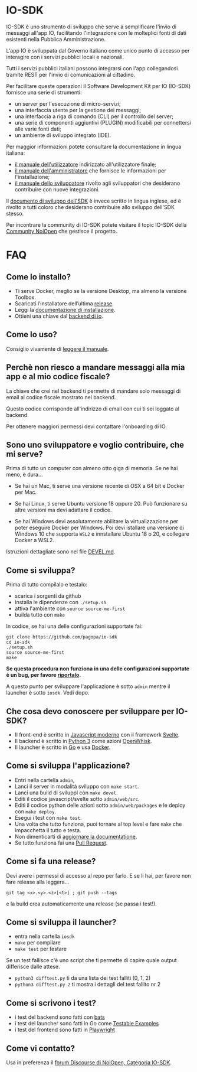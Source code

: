 # IO-SDK

IO-SDK è uno strumento di sviluppo che serve a semplificare l'invio di messaggi all'app IO, facilitando l'integrazione con le molteplici fonti di dati esistenti nella Pubblica Amministrazione.

L'app IO è sviluppata dal Governo italiano come unico punto di accesso per interagire con i servizi pubblici locali e nazionali.

Tutti i servizi pubblici italiani possono integrarsi con l'app collegandosi tramite REST per l'invio di comunicazioni al cittadino.

Per facilitare queste operazioni il Software Development Kit per IO (IO-SDK) fornisce una serie di strumenti:

- un server per l'esecuzione di micro-servizi;
- una interfaccia utente per la gestione dei messaggi;
- una interfaccia a riga di comando (CLI) per il controllo del server;
- una serie di componenti aggiuntivi (PLUGIN) modificabili per connettersi alle varie fonti dati;
- un ambiente di sviluppo integrato (IDE).

Per maggior informazioni potete consultare la documentazione in lingua italiana:

- [il manuale dell'utilizzatore](/docs/utente.md) indirizzato all'utilizzatore finale;
- [il manuale dell'amministratore](/docs/amministratore.md) che fornisce le informazioni per l'installazione;
- [il manuale dello sviluppatore](/docs/sviluppatore.md) rivolto agli sviluppatori che desiderano contribuire con nuove integrazioni.

Il [documento di sviluppo dell'SDK](DEVEL.md) è invece scritto in lingua inglese, ed è rivolto a tutti coloro che desiderano contribuire allo sviluppo dell'SDK stesso.

Per incontrare la community di IO-SDK potete visitare il topic IO-SDK della [Community NoiOpen](https://noiopen.discourse.group/c/progetti/io-sdk/11) che gestisce il progetto.

# FAQ

## Come lo installo?

- Ti serve Docker, meglio se la versione Desktop, ma almeno la versione Toolbox.
- Scaricati l’installatore dell’ultima [release](https://github.com/pagopa/io-sdk/releases). 
- Leggi la [documentazione di installazione](/docs/amministratore.md).
- Ottieni una chiave dal [backend di io](https://developers.io.italia.it).


## Come lo uso?

Consiglio vivamente di [leggere il manuale](/docs/utente.md).

## Perchè non riesco a mandare messaggi alla mia app e al mio codice fiscale?

La chiave che crei nel backend ti permette di mandare solo messaggi di email al codice fiscale mostrato nel backend.

Questo codice  corrisponde all'indirizzo di email con cui ti sei loggato al backend.

Per ottenere maggiori permessi devi contattare l'onboarding di IO.

## Sono uno sviluppatore e voglio contribuire, che mi serve?

Prima di tutto un computer con almeno otto giga di memoria. Se ne hai meno, è dura...

- Se hai un Mac, ti serve una versione recente di OSX a 64 bit e Docker per Mac. 

- Se hai Linux, ti serve Ubuntu versione 18 oppure 20. Può funzionare su altre versioni ma devi adattare il codice.

-  Se hai Windows devi assolutamente abilitare la virtualizzazione per poter eseguire Docker  per Windows. Poi devi istallare una versione di Windows 10 che supporta `WSL2` e innstallare Ubuntu 18 o 20, e collegare Docker a WSL2. 

Istruzioni dettagliate sono nel file [DEVEL.md](/DEVEL.md).

## Come si sviluppa?

Prima di tutto compilalo e testalo:

- scarica i sorgenti da github
- installa le dipendenze con `./setup.sh`
- attiva l'ambiente con `source source-me-first`
- builda tutto con `make` 

In codice, se hai una delle configurazioni supportate fai:

```
git clone https://github.com/pagopa/io-sdk
cd io-sdk
./setup.sh
source source-me-first
make
```

**Se questa procedura non funziona in una delle configurazioni supportate è un bug, per favore [riportalo](https://github.com/pagopa/io-sdk/issues).**

A questo punto per sviluppare l'applicazione è sotto `admin` mentre il launcher è sotto `iosdk`. Vedi dopo.

## Che cosa devo conoscere per sviluppare per IO-SDK?

- Il front-end è scritto in [Javascript moderno](https://javascript.info) con il framework [Svelte](https://svelte.dev).
- Il backend è scritto in [Python 3](https://www.python.org) come azioni [OpenWhisk](https://github.com/apache/openwhisk/blob/master/docs/actions-python.md).
- Il launcher è scritto in [Go](https://golang.org/) e usa [Docker](https://www.docker.com/).

## Come si sviluppa l'applicazione?

- Entri nella cartella `admin`,
- Lanci il server in modalità sviluppo con `make start`.
- Lanci una build di sviluppl con `make devel`.
- Editi il codice javascript/svelte sotto `admin/web/src`.
- Editi il codice python delle azioni sotto `admin/web/packages` e le deploy con `make deploy`.
- Esegui i test con `make test`.
- Una volta che tutto funziona, puoi tornare al top level e fare `make` che impacchetta il tutto e testa.
- Non dimenticarti di [aggiornare la documentatione](/docs).
- Se tutto funziona fai una [Pull Request](https://docs.github.com/en/free-pro-team@latest/github/collaborating-with-issues-and-pull-requests/about-pull-requests).

## Come si fa una release?

Devi avere i permessi di accesso al repo per farlo. 
E se li hai, per favore non fare release alla leggera...

`git tag <x>.<y>.<z>[<t>] ; git push --tags`

e la build crea automaticamente una release (se passa i test!).

## Come si sviluppa il launcher?

- entra nella cartella `iosdk`
- `make` per compilare
- `make test` per testare

Se un test fallisce c'è uno script che ti permette di capire quale output differisce dalle attese.

- `python3 difftest.py` ti da una lista dei test falliti (0, 1, 2)
- `python3 difftest.py 2` ti mostra i dettagli del test fallito nr 2

## Come si scrivono i test?

- i test del backend sono fatti con [bats](https://github.com/sstephenson/bats)
- i test del launcher sono fatti in Go come [Testable Examples](https://blog.golang.org/examples)
- i test del frontend sono fatti in [Playwright](https://playwright.dev/)

## Come vi contatto?

Usa in preferenza il [forum Discourse di NoiOpen, Categoria IO-SDK](https://noiopen.discourse.group/c/progetti/io-sdk/11).
